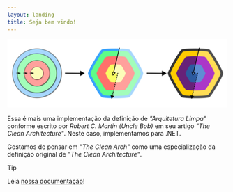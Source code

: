 ```yaml
---
layout: landing
title: Seja bem vindo!
---
```


![The Clean Arch evolution](./images/TheCleanArchEvolution.png)

Essa é mais uma implementação da definição de _"Arquitetura Limpa"_ conforme escrito por _Robert C. Martin (Uncle Bob)_ em seu artigo _"The Clean Architecture"_. Neste caso, implementamos para .NET.

Gostamos de pensar em _"The Clean Arch"_ como uma especialização da definição original de _"The Clean Architecture"_.

> [!TIP]
> Leia [nossa documentação](articles/introduction.md)!